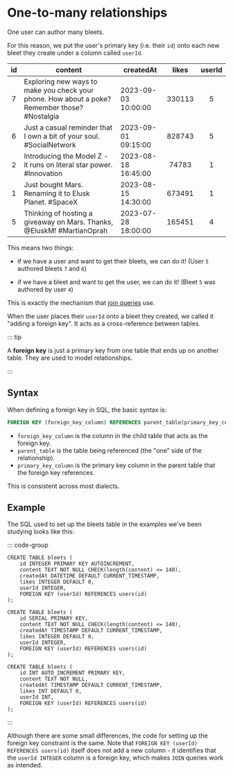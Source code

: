 # One-to-many relationships

One user can author many bleets.

For this reason, we put the user's primary key (i.e. their `id`) onto each new
bleet they create under a column called `userId`.

| id  | content                                                                                       | createdAt           | likes  | userId |
| :-: | --------------------------------------------------------------------------------------------- | ------------------- | :----: | :----: |
|  7  | Exploring new ways to make you check your phone. How about a poke? Remember those? #Nostalgia | 2023-09-03 10:00:00 | 330113 |   5    |
|  6  | Just a casual reminder that I own a bit of your soul. #SocialNetwork                          | 2023-09-01 09:15:00 | 828743 |   5    |
|  2  | Introducing the Model Z - it runs on literal star power. #Innovation                          | 2023-08-18 16:45:00 | 74783  |   1    |
|  1  | Just bought Mars. Renaming it to Elusk Planet. #SpaceX                                        | 2023-08-15 14:30:00 | 673491 |   1    |
|  5  | Thinking of hosting a giveaway on Mars. Thanks, @EluskM! #MartianOprah                        | 2023-07-28 18:00:00 | 165451 |   4    |

This means two things:

- if we have a user and want to get their bleets, we can do it! (User `5`
  authored bleets `7` and `6`)

- if we have a bleet and want to get the user, we can do it! (Bleet `5` was
  authored by user `4`)

This is exactly the mechanism that [join queries](./inner-joins.md) use.

When the user places their `userId` onto a bleet they created, we called it
"adding a foreign key". It acts as a cross-reference between tables.

::: tip

A **foreign key** is just a primary key from one table that ends up on another
table. They are used to model relationships.

:::

## Syntax

When defining a foreign key in SQL, the basic syntax is:

```sql
FOREIGN KEY (foreign_key_column) REFERENCES parent_table(primary_key_column)
```

- `foreign_key_column` is the column in the child table that acts as the foreign
  key.
- `parent_table` is the table being referenced (the "one" side of the
  relationship).
- `primary_key_column` is the primary key column in the parent table that the
  foreign key references.

This is consistent across most dialects.

## Example

The SQL used to set up the bleets table in the examples we've been studying
looks like this:

::: code-group

```sql{6-7} [SQLite]
CREATE TABLE bleets (
    id INTEGER PRIMARY KEY AUTOINCREMENT,
    content TEXT NOT NULL CHECK(length(content) <= 140),
    createdAt DATETIME DEFAULT CURRENT_TIMESTAMP,
    likes INTEGER DEFAULT 0,
    userId INTEGER,
    FOREIGN KEY (userId) REFERENCES users(id)
);
```

```sql{6,7} [Postgres]
CREATE TABLE bleets (
    id SERIAL PRIMARY KEY,
    content TEXT NOT NULL CHECK(length(content) <= 140),
    createdAt TIMESTAMP DEFAULT CURRENT_TIMESTAMP,
    likes INTEGER DEFAULT 0,
    userId INTEGER,
    FOREIGN KEY (userId) REFERENCES users(id)
);
```

```sql{6,7} [MySQL]
CREATE TABLE bleets (
    id INT AUTO_INCREMENT PRIMARY KEY,
    content TEXT NOT NULL,
    createdAt TIMESTAMP DEFAULT CURRENT_TIMESTAMP,
    likes INT DEFAULT 0,
    userId INT,
    FOREIGN KEY (userId) REFERENCES users(id)
);
```

:::

Although there are some small differences, the code for setting up the foreign
key constraint is the same. Note that
`FOREIGN KEY (userId) REFERENCES users(id)` itself does not add a new column -
it identifies that the `userId INTEGER` column is a foreign key, which makes
`JOIN` queries work as intended.
